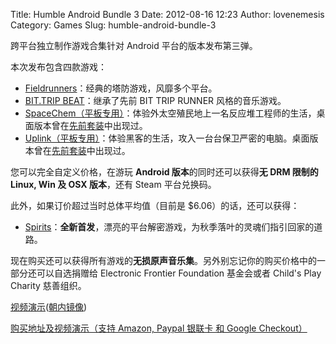 Title: Humble Android Bundle 3
Date: 2012-08-16 12:23
Author: lovenemesis
Category: Games
Slug: humble-android-bundle-3

跨平台独立制作游戏合集针对 Android 平台的版本发布第三弹。

本次发布包含四款游戏：

-   [Fieldrunners](http://subatomicstudios.com/)：经典的塔防游戏，风靡多个平台。
-   [BIT.TRIP BEAT](http://www.gaijingames.com/)：继承了先前 BIT TRIP
    RUNNER 风格的音乐游戏。
-   [SpaceChem（平板专用）](http://spacechemthegame.com/)：体验外太空殖民地上一名反应堆工程师的生活，桌面版本曾在[先前套装](http://linuxtoy.org/archives/humble-frozen-synapse-bundle-bonus.html)中出现过。
-   [Uplink（平板专用）](http://www.introversion.co.uk/uplink/)：体验黑客的生活，攻入一台台保卫严密的电脑。桌面版本曾在[先前套装](http://linuxtoy.org/archives/humble-introversion-bundle.html)中出现过。

您可以完全自定义价格，在游玩 **Android 版本**的同时还可以获得**无 DRM
限制的 Linux, Win 及 OSX 版本**，还有 Steam 平台兑换码。

此外，如果订价超过当时总体平均值（目前是 $6.06）的话，还可以获得：

-   [Spirits](http://www.spacesofplay.com/spirits/)：**全新首发**，漂亮的平台解密游戏，为秋季落叶的灵魂们指引回家的道路。

现在购买还可以获得所有游戏的**无损原声音乐集**。另外别忘记你的购买价格中的一部分还可以自选捐赠给
Electronic Frontier Foundation 基金会或者 Child's Play Charity
慈善组织。

[视频演示](http://youtu.be/HBg-MYObmas)([朝内镜像](http://v.youku.com/v_show/id_XNDM5Njk5Njg4.html))

[购买地址及视频演示（支持 Amazon, Paypal 银联卡 和 Google
Checkout）](http://www.humblebundle.com/)
